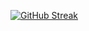 [![GitHub Streak](http://github-readme-streak-stats.herokuapp.com?user=TheAgns&theme=dark&hide_border=true)](https://git.io/streak-stats)
